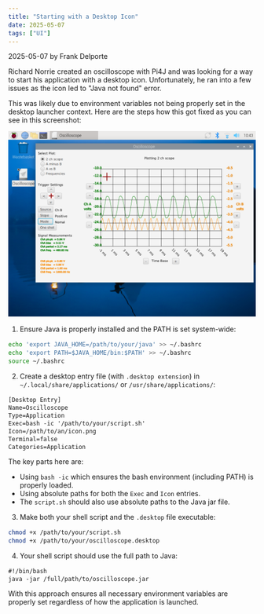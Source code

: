 ```yaml
---
title: "Starting with a Desktop Icon"
date: 2025-05-07
tags: ["UI"]
---
```


2025-05-07 by Frank Delporte

Richard Norrie created an oscilloscope with Pi4J and was looking for a way to start his application with a desktop icon. Unfortunately, he ran into a few issues as the icon led to "Java not found" error.

This was likely due to environment variables not being properly set in the desktop launcher context. Here are the steps how this got fixed as you can see in this screenshot:

![](/assets/blogs/desktop-icon/oscilloscope.png)

1. Ensure Java is properly installed and the PATH is set system-wide:

```bash
echo 'export JAVA_HOME=/path/to/your/java' >> ~/.bashrc
echo 'export PATH=$JAVA_HOME/bin:$PATH' >> ~/.bashrc
source ~/.bashrc
```

2. Create a desktop entry file (with `.desktop extension`) in `~/.local/share/applications/` or `/usr/share/applications/`:

```text
[Desktop Entry]
Name=Oscilloscope
Type=Application
Exec=bash -ic '/path/to/your/script.sh'
Icon=/path/to/an/icon.png
Terminal=false
Categories=Application
```

The key parts here are:

* Using `bash -ic` which ensures the bash environment (including PATH) is properly loaded.
* Using absolute paths for both the `Exec` and `Icon` entries.
* The `script.sh` should also use absolute paths to the Java jar file.

3. Make both your shell script and the `.desktop` file executable:

```bash
chmod +x /path/to/your/script.sh
chmod +x /path/to/your/oscilloscope.desktop
```

4. Your shell script should use the full path to Java:

```text
#!/bin/bash
java -jar /full/path/to/oscilloscope.jar
```

With this approach ensures all necessary environment variables are properly set regardless of how the application is launched.
